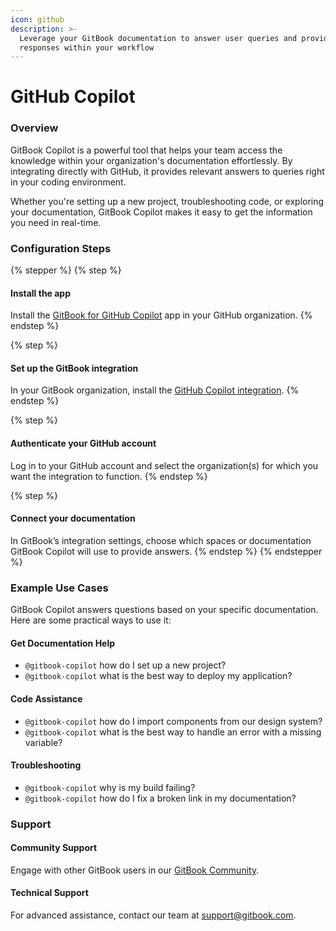 ```yaml
---
icon: github
description: >-
  Leverage your GitBook documentation to answer user queries and provide instant
  responses within your workflow
---
```


# GitHub Copilot

### Overview

GitBook Copilot is a powerful tool that helps your team access the knowledge within your organization's documentation effortlessly. By integrating directly with GitHub, it provides relevant answers to queries right in your coding environment.

Whether you're setting up a new project, troubleshooting code, or exploring your documentation, GitBook Copilot makes it easy to get the information you need in real-time.

### Configuration Steps

{% stepper %}
{% step %}
#### Install the app

Install the [GitBook for GitHub Copilot](https://github.com/marketplace/gitbook-for-github-copilot) app in your GitHub organization.
{% endstep %}

{% step %}
#### Set up the GitBook integration

In your GitBook organization, install the [GitHub Copilot integration](https://app.gitbook.com/integrations/github-copilot).
{% endstep %}

{% step %}
#### Authenticate your GitHub account

Log in to your GitHub account and select the organization(s) for which you want the integration to function.
{% endstep %}

{% step %}
#### Connect your documentation

In GitBook’s integration settings, choose which spaces or documentation GitBook Copilot will use to provide answers.
{% endstep %}
{% endstepper %}

### Example Use Cases

GitBook Copilot answers questions based on your specific documentation. Here are some practical ways to use it:

#### Get Documentation Help

* `@gitbook-copilot` how do I set up a new project?
* `@gitbook-copilot` what is the best way to deploy my application?

#### Code Assistance

* `@gitbook-copilot` how do I import components from our design system?
* `@gitbook-copilot` what is the best way to handle an error with a missing variable?

#### Troubleshooting

* `@gitbook-copilot` why is my build failing?
* `@gitbook-copilot` how do I fix a broken link in my documentation?

### Support

#### Community Support

Engage with other GitBook users in our [GitBook Community](https://github.com/GitbookIO/community).

#### Technical Support

For advanced assistance, contact our team at [support@gitbook.com](mailto:support@gitbook.com).
